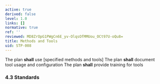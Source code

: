 ```yaml
---
active: true
derived: false
level: 1.0
links: []
normative: true
ref: ''
reviewed: MD8ZrOpG1PWgCn6E_yv-OlqsOfMMUou_OCt97U-oQu8=
title: Methods and Tools
uid: STP-008
---
```


The plan **shall** use [specified methods and tools]
The plan **shall** document tool usage and configuration
The plan **shall** provide training for tools

### 4.3 Standards